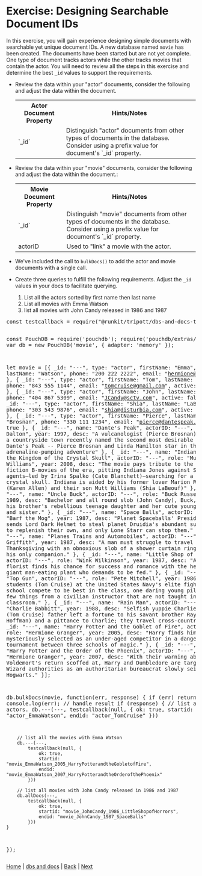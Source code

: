 # Exercise: Designing Searchable Document IDs

In this exercise, you will gain experience designing simple documents with searchable yet unique document IDs.  A new database named `movie` has been created. The documents have been started but are not yet complete.  One type of document tracks actors while the other tracks movies that contain the actor.  You will need to review all the steps in this exercise and determine the best `_id` values to support the requirements.

- Review the data within your "actor" documents, consider the following and adjust the data within the document.
  <table>
    <tr>
      <th>Actor Document Property</th>
      <th>Hints/Notes</th>
    </tr>
    <tr>
      <td>`_id`</td>
      <td>Distinguish "actor" documents from other types of documents in the database. Consider using a prefix value for document's `_id` property. </td>
    </tr>
  </table>
- Review the data within your "movie" documents, consider the following and adjust the data within the document.:
  <table>
    <tr>
      <th>Movie Document Property</th>
      <th>Hints/Notes</th>
    </tr>
    <tr>
      <td>`_id`</td>
      <td>Distinguish "movie" documents from other types of documents in the database. Consider using a prefix value for document's `_id` property. </td>
    </tr>
    <tr>
      <td>actorID</td>
      <td>Used to "link" a movie with the actor.</td>
    </tr>
  </table>

- We've included the call to `bulkDocs()` to add the actor and movie documents with a single call.  
- Create three queries to fulfill the following requirements.  Adjust the `_id` values in your docs to facilitate querying.  
  1. List all the actors sorted by first name then last name
  2. List all movies with Emma Watson
  3. list all movies with John Candy released in 1986 and 1987

<div class="tonic">
<pre>
const testcallback = require("@runkit/tripott/dbs-and-docs-test-searchable-ids/latest");

const PouchDB = require('pouchdb');
require('pouchdb/extras/memory');
var db = new PouchDB('movie', {
    adapter: 'memory'
});

let movie = [{
    _id: "---",
    type: "actor",
    firstName: "Emma",
    lastName: "Watson",
    phone: "200 222 2222",
    email: "hermione@yahoo.com",
    active: true
}, {
    _id: "---",
    type: "actor",
    firstName: "Tom",
    lastName: "Cruise",
    phone: "843 555 1144",
    email: "tomcruise@gmail.com",
    active: true
}, {
    _id: "---",
    type: "actor",
    firstName: "John",
    lastName: "Candy",
    phone: "404 867 5309",
    email: "JCandy@sctv.com",
    active: false
}, {
    _id: "---",
    type: "actor",
    firstName: "Shia",
    lastName: "LaBeouf",
    phone: "303 543 9876",
    email: "shia@disturbia.com",
    active: true
}, {
    _id: "---",
    type: "actor",
    firstName: "Pierce",
    lastName: "Brosnan",
    phone: "330 111 1234",
    email: "pierce@dantespeak.com",
    active: true
}, {
    _id: "---",
    name: "Dante\'s Peak",
    actorID: "---",
    role: "Harry Dalton",
    year: 1997,
    desc: "A vulcanologist (Pierce Brosnan) arrives at a countryside town recently named the second most desirable ... Videos. Dante's Peak -- Pierce Brosnan and Linda Hamilton star in this adrenaline-pumping adventure"
}, {
    _id: "---",
    name: "Indiana Jones and the Kingdom of the Crystal Skull",
    actorID: "---",
    role: "Mutt Williams",
    year: 2008,
    desc: "The movie pays tribute to the science fiction B-movies of the era, pitting Indiana Jones against Soviet agents—led by Irina Spalko (Cate Blanchett)—searching for a telepathic crystal skull. Indiana is aided by his former lover Marion Ravenwood (Karen Allen) and their son Mutt Williams (Shia LaBeouf)"
}, {
    _id: "---",
    name: "Uncle Buck",
    actorID: "---",
    role: "Buck Russell",
    year: 1989,
    desc: "Bachelor and all round slob (John Candy), Buck, babysits his brother's rebellious teenage daughter and her cute younger brother and sister."
}, {
    _id: "---",
    name: "Space Balls",
    actorID: "---",
    role: "Barf the Mog",
    year: 1987,
    desc: "Planet Spaceballs\' President Skroob sends Lord Dark Helmet to steal planet Druidia\'s abundant supply of air to replenish their own, and only Lone Starr can stop them."
}, {
    _id: "---",
    name: "Planes Trains and Automobiles",
    actorID: "---",
    role: "Del Griffith",
    year: 1987,
    desc: "A man must struggle to travel home for Thanksgiving with an obnoxious slob of a shower curtain ring salesman as his only companion."
}, {
    _id: "---",
    name: "Little Shop of Horrors",
    actorID: "---",
    role: "Wink Wilkinson",
    year: 1987,
    desc: "A nerdy florist finds his chance for success and romance with the help of a giant man-eating plant who demands to be fed."
}, {
    _id: "---",
    name: "Top Gun",
    actorID: "---",
    role: "Pete Mitchell",
    year: 1986,
    desc: "As students (Tom Cruise) at the United States Navy's elite fighter weapons school compete to be best in the class, one daring young pilot learns a few things from a civilian instructor that are not taught in the classroom."
}, {
    _id: "---",
    name: "Rain Man",
    actorID: "---",
    role: "Charlie Babbitt",
    year: 1988,
    desc: "Selfish yuppie Charlie Babbitt's (Tom Cruise) father left a fortune to his savant brother Raymond (Dustin Hoffman) and a pittance to Charlie; they travel cross-country."
}, {
    _id: "---",
    name: "Harry Potter and the Goblet of Fire",
    actorID: "---",
    role: "Hermione Granger",
    year: 2005,
    desc: "Harry finds himself mysteriously selected as an under-aged competitor in a dangerous tournament between three schools of magic."
}, {
    _id: "---",
    name: "Harry Potter and the Order of the Phoenix",
    actorID: "---",
    role: "Hermione Granger",
    year: 2007,
    desc: "With their warning about Lord Voldemort's return scoffed at, Harry and Dumbledore are targeted by the Wizard authorities as an authoritarian bureaucrat slowly seizes power at Hogwarts."
}];

db.bulkDocs(movie, function(err, response) {
    if (err) return console.log(err);
    // handle result
    if (response) {
        // list all the actors.
        db.---(---,
            testcallback(null, {
                ok: true,
                startid: "actor_EmmaWatson",
                endid: "actor_TomCruise"
            }))

        // list all the movies with Emma Watson
        db.---(---,
            testcallback(null, {
                ok: true,
                startid: "movie_EmmaWatson_2005_HarryPotterandtheGobletofFire",
                endid: "movie_EmmaWatson_2007_HarryPotterandtheOrderofthePhoenix"
            }))

        // list all movies with John Candy released in 1986 and 1987
        db.allDocs(---,
            testcallback(null, {
                ok: true,
                startid: "movie_JohnCandy_1986_LittleShopofHorrors",
                endid: "movie_JohnCandy_1987_SpaceBalls"
            }))
    }
});
</pre>
</div>

[Home](/)  |  [dbs and docs](/dbs-and-docs)  |  [Back](/dbs-and-docs/4)  |  [Next](/dbs-and-docs/6)   
